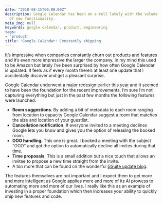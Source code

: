 ```yaml
---
date: "2018-08-15T00:00:00Z"
description: Google Calendar has been on a roll lately with the volume and quality
  of new functionality.
meta_img: null
keywords: google calendar, product, engineering
tags:
- 'product'
title: 'Google Calendar: Constantly shipping'
---
```


It’s impressive when companies constantly churn out products and features and it’s even more impressive the larger the company. In my mind this used to be Amazon but lately I’ve been surprised by how often Google Calendar is updated. It feels as if every month there’s at least one update that I accidentally discover and get a pleasant surprise.

Google Calendar underwent a major redesign earlier this year and it seemed to have been the foundation for the recent improvements. I’m sure I’m not capturing everything but just in the past few months the following features were launched:

- **Room suggestions**. By adding a bit of metadata to each room ranging from location to capacity Google Calendar suggest a room that matches the size and location of your guestlist.
- **Cancellation notification**. If everyone invited to a meeting declines Google lets you know and gives you the option of releasing the booked room.
- **OOO handling**. This one is great. I booked a meeting with the subject “OOO” and got the option to automatically decline all invites during that time.
- **Time proposals**. This is a small addition but a nice touch that allows an invitee to propose a new time straight from the invite.
- A ton more that can be found on the wonderful [GSuite update blog](https://gsuiteupdates.googleblog.com/search/label/Google%20Calendar).

The features themselves are not important and I expect them to get more and more intelligent as Google applies more and more of its AI prowess to automating more and more of our lives. I really like this as an example of investing in a proper foundation which then increases your ability to quickly ship new features and code.
